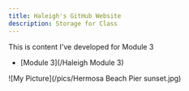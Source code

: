 ```yaml
---
title: Haleigh's GitHub Website
description: Storage for Class
---
```


This is content I've developed for Module 3 

- [Module 3](/Haleigh Module 3)

![My Picture](/pics/Hermosa Beach Pier sunset.jpg)


